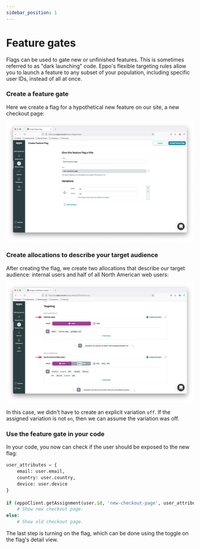 ```yaml
---
sidebar_position: 1
---
```


# Feature gates

Flags can be used to gate new or unfinished features. This is sometimes referred to as "dark launching" code. Eppo's flexible targeting rules allow you to launch a feature to any subset of your population, including specific user IDs, instead of all at once.

### Create a feature gate
Here we create a flag for a hypothetical new feature on our site, a new checkout page:

![Feature gate 1](../../../static/img/feature-flagging/feature-gate-1.png)

### Create allocations to describe your target audience
After creating the flag, we create two allocations that describe our target audience: internal users and half of all North American web users:

![Feature gate 2](../../../static/img/feature-flagging/feature-gate-2.png)

In this case, we didn't have to create an explicit variation `off`. If the
assigned variation is not `on`, then we can assume the variation was off.

### Use the feature gate in your code

In your code, you now can check if the user should be exposed to the new flag:

```python
user_attributes = {
    email: user.email,
    country: user.country,
    device: user.device
}

if (eppoClient.getAssignment(user.id, 'new-checkout-page', user_attributes) == 'on'):
    # Show new checkout page.
else:
    # Show old checkout page.
```


The last step is turning on the flag, which can be done using the toggle on the flag's detail view.


